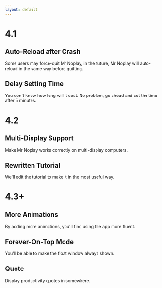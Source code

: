 ```yaml
---
layout: default
---
```


# 4.1

## Auto-Reload after Crash

Some users may force-quit Mr Noplay, in the future, Mr Noplay will auto-reload in the same way before quitting.

## Delay Setting Time

You don't know how long will it cost. No problem, go ahead and set the time after 5 minutes.

# 4.2

## Multi-Display Support

Make Mr Noplay works correctly on multi-display computers.

## Rewritten Tutorial

We'll edit the tutorial to make it in the most useful way.

# 4.3+

## More Animations

By adding more animations, you'll find using the app more fluent.

## Forever-On-Top Mode

You'll be able to make the float window always shown.

## Quote

Display productivity quotes in somewhere.
